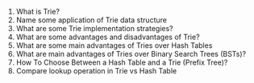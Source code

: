1. What is Trie?
2. Name some application of Trie data structure
3. What are some Trie implementation strategies?
4. What are some advantages and disadvantages of Trie?
5. What are some main advantages of Tries over Hash Tables
6. What are main advantages of Tries over Binary Search Trees (BSTs)?
7. How To Choose Between a Hash Table and a Trie (Prefix Tree)?
8. Compare lookup operation in Trie vs Hash Table
